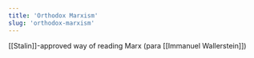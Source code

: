 ```yaml
---
title: 'Orthodox Marxism'
slug: 'orthodox-marxism'
---
```


 [[Stalin]]-approved way of reading Marx (para [[Immanuel Wallerstein]])


